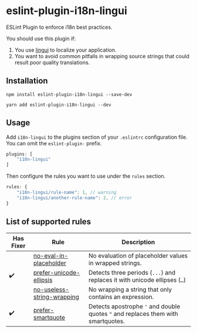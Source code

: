 # eslint-plugin-i18n-lingui

ESLint Plugin to enforce i18n best practices.

You should use this plugin if:

1. You use [lingui](https://github.com/lingui/js-lingui) to localize your application.
2. You want to avoid common pitfalls in wrapping source strings that could result poor quality translations.

## Installation

```
npm install eslint-plugin-i18n-lingui --save-dev
```

```
yarn add eslint-plugin-i18n-lingui --dev
```

## Usage

Add `i18n-lingui` to the plugins section of your `.eslintrc` configuration file. You can omit the `eslint-plugin-` prefix.

```js
plugins: [
    "i18n-lingui"
]
```

Then configure the rules you want to use under the `rules` section.

```js
rules: {
    "i18n-lingui/rule-name": 1, // warning
    "i18n-lingui/another-rule-name": 2, // error
}
```

## List of supported rules

| Has Fixer | Rule                               | Description                                             |
|-----------|------------------------------------|---------------------------------------------------------|
|           | [no-eval-in-placeholder](/docs/rules/no-eval-in-placeholder.md)             | No evaluation of placeholder values in wrapped strings.  |
|    ✔️      | [prefer-unicode-ellipsis](/docs/rules/prefer-unicode-ellipsis.md) | Detects three periods (`...`) and replaces it with unicode ellipses (`…`) |
|           | [no-useless-string-wrapping](/docs/rules/no-useless-string-wrapping.md)    | No wrapping a string that only contains an expression.  |
|     ✔️     | [prefer-smartquote](/docs/rules/prefer-smartquote.md)    | Detects apostrophe `'` and double quotes `"` and replaces them with smartquotes.  |
